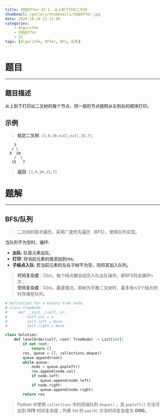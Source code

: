 ```yaml
---
title: 剑指Offer-32-I. 从上到下打印二叉树
thumbnail: /gallery/thumbnails/剑指Offer.jpg
date: 2020-10-18 22:12:08
categories:
    - Algorithm  
    - 剑指Offer  
    - 32
tags: [Algorithm, Offer, BFS, 队列]
---
```


# 题目
---
## 题目描述
从上到下打印出二叉树的每个节点，同一层的节点按照从左到右的顺序打印。
<!-- more -->

## 示例
> **给定二叉树**: `[3,9,20,null,null,15,7]`, 

```
    3
   / \
  9  20
    /  \
   15   7
```
> **返回**: `[3,9,20,15,7]`

# 题解
---
## BFS/队列
> 二叉树的层次遍历，采用广度优先遍历（BFS），使用队列实现。

当队列不为空时，循环:
- **出队**: 队首元素出队;
- **打印**: 将当前元素的值添加到res;
- **子结点入队**: 若当前元素的左右子树不为空，则将其加入队列。

> **时间复杂度**：O(n)，每个结点都会经历入队出队操作，即BFS将会循环n次；  
> **空间复杂度**：O(n)，最差情况，即树为平衡二叉树时，最多有n/2个结点同时存储在队列。

```python
# Definition for a binary tree node.
# class TreeNode:
#     def __init__(self, x):
#         self.val = x
#         self.left = None
#         self.right = None

class Solution:
    def levelOrder(self, root: TreeNode) -> List[int]:
        if not root:
            return []
        res, queue = [], collections.deque()
        queue.append(root)
        while queue:
            node = queue.popleft()
            res.append(node.val)
            if node.left:
                queue.append(node.left)
            if node.right:
                queue.append(node.right)
        return res
```
> Python 中使用 `collections` 中的双端队列 `deque()` ，其 `popleft()` 方法可达到 **O(1)** 时间复杂度；列表 list 的 `pop(0)` 方法时间复杂度为 **O(N)**。

